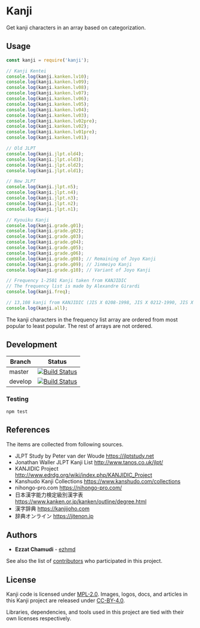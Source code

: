 # Kanji

Get kanji characters in an array based on categorization.

## Usage

```js
const kanji = require('kanji');

// Kanji Kentei
console.log(kanji.kanken.lv10);
console.log(kanji.kanken.lv09);
console.log(kanji.kanken.lv08);
console.log(kanji.kanken.lv07);
console.log(kanji.kanken.lv06);
console.log(kanji.kanken.lv05);
console.log(kanji.kanken.lv04);
console.log(kanji.kanken.lv03);
console.log(kanji.kanken.lv02pre);
console.log(kanji.kanken.lv02);
console.log(kanji.kanken.lv01pre);
console.log(kanji.kanken.lv01);

// Old JLPT
console.log(kanji.jlpt.old4);
console.log(kanji.jlpt.old3);
console.log(kanji.jlpt.old2);
console.log(kanji.jlpt.old1);

// New JLPT
console.log(kanji.jlpt.n5);
console.log(kanji.jlpt.n4);
console.log(kanji.jlpt.n3);
console.log(kanji.jlpt.n2);
console.log(kanji.jlpt.n1);

// Kyouiku Kanji
console.log(kanji.grade.g01);
console.log(kanji.grade.g02);
console.log(kanji.grade.g03);
console.log(kanji.grade.g04);
console.log(kanji.grade.g05);
console.log(kanji.grade.g06);
console.log(kanji.grade.g08); // Remaining of Joyo Kanji
console.log(kanji.grade.g09); // Jinmeiyo Kanji
console.log(kanji.grade.g10); // Variant of Joyo Kanji

// Frequency 1-2501 Kanji taken from KANJIDIC
// The frequency list is made by Alexandre Girardi
console.log(kanji.freq);

// 13,108 kanji from KANJIDIC (JIS X 0208-1998, JIS X 0212-1990, JIS X 0213-2012)
console.log(kanji.all);

```


The kanji characters in the frequency list array are ordered from most popular to least popular.
The rest of arrays are not ordered.

## Development

| Branch | Status |
| - | - |
| master | [![Build Status](https://travis-ci.org/ezhmd/kanji.svg?branch=master)](https://travis-ci.org/ezhmd/kanji) |
| develop | [![Build Status](https://travis-ci.org/ezhmd/kanji.svg?branch=develop)](https://travis-ci.org/ezhmd/kanji) |

### Testing
```
npm test
```
## References

The items are collected from following sources.

- JLPT Study by Peter van der Woude https://jlptstudy.net
- Jonathan Waller JLPT Kanji List http://www.tanos.co.uk/jlpt/
- KANJIDIC Project http://www.edrdg.org/wiki/index.php/KANJIDIC_Project
- Kanshudo Kanji Collections https://www.kanshudo.com/collections
- nihongo-pro.com https://nihongo-pro.com/
- 日本漢字能力検定級別漢字表 https://www.kanken.or.jp/kanken/outline/degree.html
- 漢字辞典 https://kanjijoho.com
- 辞典オンライン https://jitenon.jp

## Authors

* **Ezzat Chamudi** - [ezhmd](https://github.com/ezhmd)

See also the list of [contributors](https://github.com/ezhmd/kanji/graphs/contributors) who participated in this project.

## License

Kanji code is licensed under [MPL-2.0](https://www.mozilla.org/en-US/MPL/2.0/). Images, logos, docs, and articles in this Kanji project are released under [CC-BY-4.0](https://creativecommons.org/licenses/by/4.0/legalcode).

Libraries, dependencies, and tools used in this project are tied with their own licenses respectively.
